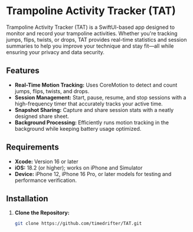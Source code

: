 # Trampoline Activity Tracker (TAT)

Trampoline Activity Tracker (TAT) is a SwiftUI-based app designed to monitor and record your trampoline activities. Whether you're tracking jumps, flips, twists, or drops, TAT provides real-time statistics and session summaries to help you improve your technique and stay fit—all while ensuring your privacy and data security.

## Features

- **Real-Time Motion Tracking:** Uses CoreMotion to detect and count jumps, flips, twists, and drops.
- **Session Management:** Start, pause, resume, and stop sessions with a high-frequency timer that accurately tracks your active time.
- **Snapshot Sharing:** Capture and share session stats with a neatly designed share sheet.
- **Background Processing:** Efficiently runs motion tracking in the background while keeping battery usage optimized.

## Requirements

- **Xcode:** Version 16 or later
- **iOS:** 18.2 (or higher); works on iPhone and Simulator
- **Device:** iPhone 12, iPhone 16 Pro, or later models for testing and performance verification.

## Installation

1. **Clone the Repository:**

   ```bash
   git clone https://github.com/timedrifter/TAT.git
